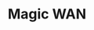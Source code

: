 ---
pcx_content_type: navigation
title: Magic WAN
external_link: /magic-wan/tutorials/secure-web-gateway/
weight: 3
_build:
  publishResources: false
  render: never
---